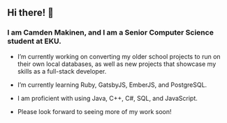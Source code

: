 ## Hi there! 👋


### I am Camden Makinen, and I am a Senior Computer Science student at EKU.



- I’m currently working on converting my older school projects to run on their own local databases, as well as new projects that showcase my skills as a full-stack developer.
- I’m currently learning Ruby, GatsbyJS, EmberJS, and PostgreSQL.
- I am proficient with using Java, C++, C#, SQL, and JavaScript.

  
- Please look forward to seeing more of my work soon!

